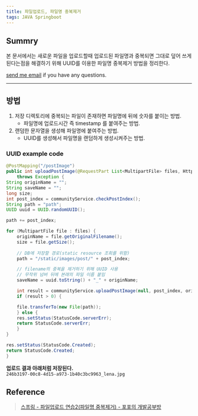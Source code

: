 ```yaml
---
title: 파일업로드, 파일명 중복제거
tags: JAVA Springboot
---
```


## Summry

본 문서에서는 새로운 파일을 업로드할때 업로드된 파일명과 중복되면 그대로 덮어 쓰게 된다는점을 해결하기 위해 UUID를 이용한 파일명 중복제거 방법을 정리한다.

[send me email](mailto:jewel7492@gmail.com) if you have any questions.

<!--more-->

---

## 방법

1. 저장 디렉토리에 중복되는 파일이 존재하면 파일명에 뒤에 숫자를 붙이는 방법.
   * 파일명에 업로드시간 즉 timestamp 를 붙여주는 방법.
2. 랜덤한 문자열을 생성해 파일명에 붙여주는 방법.
   * UUID를 생성해서 파일명을 랜덤하게 생성시켜주는 방법.

### UUID example code

```java
@PostMapping("/postImage")
public int uploadPostImage(@RequestPart List<MultipartFile> files, HttpServletResponse res)
    throws Exception {
String originName = "";
String saveName = "";
long size;
int post_index = communityService.checkPostIndex();
String path = "path";
UUID uuid = UUID.randomUUID();

path += post_index;

for (MultipartFile file : files) {
    originName = file.getOriginalFilename();
    size = file.getSize();
    
    // DB에 저장할 경로(static resource 조회를 위함)
    path = "/static/images/post/" + post_index;

    // filename의 중복을 제거하기 위해 UUID 사용
    // 무작위 넘버 뒤에 본래의 파일 이름 붙임
    saveName = uuid.toString() + "_" + originName;

    int result = communityService.uploadPostImage(null, post_index, originName, size, path);
    if (result > 0) {

    file.transferTo(new File(path));
    } else {
    res.setStatus(StatusCode.serverErr);
    return StatusCode.serverErr;
    }
}

res.setStatus(StatusCode.Created);
return StatusCode.Created;
}
```

**업로드 결과 아래처럼 저장된다.**  
```246b3197-00c8-4d15-a973-1b40c3bc9963_lena.jpg```

## Reference

> [스프링 - 파일업로드 연습2(파일명 중복제거) - 포포의 개발공부방](https://popo015.tistory.com/70)  